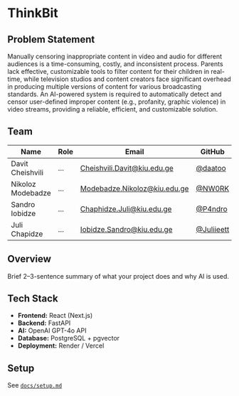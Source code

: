 # ThinkBit

## Problem Statement
Manually censoring inappropriate content in video and audio for different audiences is a time-consuming, costly, and inconsistent process. Parents lack effective, customizable tools to filter content for their children in real-time, while television studios and content creators face significant overhead in producing multiple versions of content for various broadcasting standards. An AI-powered system is required to automatically detect and censor user-defined improper content (e.g., profanity, graphic violence) in video streams, providing a reliable, efficient, and customizable solution.


## Team
| Name | Role | Email | GitHub |
|------|------|--------|--------|
| Davit Cheishvili | ... | Cheishvili.Davit@kiu.edu.ge | [@daatoo](https://github.com/daatoo) |
| Nikoloz Modebadze | ... | Modebadze.Nikoloz@kiu.edu.ge | [@NW0RK](https://github.com/NW0RK) |
| Sandro Iobidze | ... | Chaphidze.Juli@kiu.edu.ge | [@P4ndro](https://github.com/P4ndro) |
| Juli Chapidze | ... | Iobidze.Sandro@kiu.edu.ge | [@Juliieett](https://github.com/Juliieett) |

## Overview
Brief 2–3-sentence summary of what your project does and why AI is used.

## Tech Stack
- **Frontend:** React (Next.js)
- **Backend:** FastAPI
- **AI:** OpenAI GPT-4o API
- **Database:** PostgreSQL + pgvector
- **Deployment:** Render / Vercel

## Setup
See [`docs/setup.md`](./docs/setup.md)
